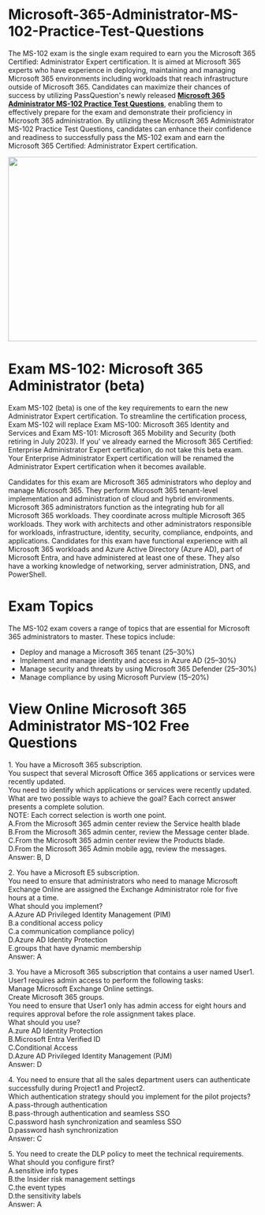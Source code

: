 # Microsoft-365-Administrator-MS-102-Practice-Test-Questions
<p>The MS-102 exam is the single exam required to earn you the Microsoft 365 Certified: Administrator Expert certification. It is aimed at Microsoft 365 experts who have experience in deploying, maintaining and managing Microsoft 365 environments including workloads that reach infrastructure outside of Microsoft 365. Candidates can maximize their chances of success by utilizing PassQuestion&#39;s newly released <strong><a href="https://www.passquestion.com/ms-102.html">Microsoft 365 Administrator MS-102 Practice Test Questions</a></strong>, enabling them to effectively prepare for the exam and demonstrate their proficiency in Microsoft 365 administration. By utilizing these Microsoft 365 Administrator MS-102 Practice Test Questions, candidates can enhance their confidence and readiness to successfully pass the MS-102 exam and earn the Microsoft 365 Certified: Administrator Expert certification.</p>

<p><img alt="" src="https://www.passquestion.com/uploads/pqcom/images/20230713/86dfc338e5c4a231d29e34aecde1c29b.png" style="height:373px; width:600px" /></p>

<h1>Exam MS-102: Microsoft 365 Administrator (beta)</h1>

<p>Exam MS-102 (beta) is one of the key requirements to earn the new Administrator Expert certification. To streamline the certification process, Exam MS-102 will replace Exam MS-100: Microsoft 365 Identity and Services and Exam MS-101: Microsoft 365 Mobility and Security (both retiring in July 2023). If you&#39; ve already earned the Microsoft 365 Certified: Enterprise Administrator Expert certification, do not take this beta exam. Your Enterprise Administrator Expert certification will be renamed the Administrator Expert certification when it becomes available.</p>

<p>Candidates for this exam are Microsoft 365 administrators who deploy and manage Microsoft 365. They perform Microsoft 365 tenant-level implementation and administration of cloud and hybrid environments. Microsoft 365 administrators function as the integrating hub for all Microsoft 365 workloads. They coordinate across multiple Microsoft 365 workloads. They work with architects and other administrators responsible for workloads, infrastructure, identity, security, compliance, endpoints, and applications. Candidates for this exam have functional experience with all Microsoft 365 workloads and Azure Active Directory (Azure AD), part of Microsoft Entra, and have administered at least one of these. They also have a working knowledge of networking, server administration, DNS, and PowerShell.</p>

<h1>Exam Topics</h1>

<p>The MS-102 exam covers a range of topics that are essential for Microsoft 365 administrators to master. These topics include:</p>

<ul>
	<li>Deploy and manage a Microsoft 365 tenant (25&ndash;30%)</li>
	<li>Implement and manage identity and access in Azure AD (25&ndash;30%)</li>
	<li>Manage security and threats by using Microsoft 365 Defender (25&ndash;30%)</li>
	<li>Manage compliance by using Microsoft Purview (15&ndash;20%)</li>
</ul>

<h1>View Online Microsoft 365 Administrator MS-102 Free Questions</h1>

<p>1. You have a Microsoft 365 subscription.<br />
You suspect that several Microsoft Office 365 applications or services were recently updated.<br />
You need to identify which applications or services were recently updated.<br />
What are two possible ways to achieve the goal? Each correct answer presents a complete solution.<br />
NOTE: Each correct selection is worth one point.<br />
A.From the Microsoft 365 admin center review the Service health blade<br />
B.From the Microsoft 365 admin center, review the Message center blade.<br />
C.From the Microsoft 365 admin center review the Products blade.<br />
D.From the Microsoft 365 Admin mobile agg, review the messages.<br />
Answer: B, D</p>

<p>2. You have a Microsoft E5 subscription.<br />
You need to ensure that administrators who need to manage Microsoft Exchange Online are assigned the Exchange Administrator role for five hours at a time.<br />
What should you implement?<br />
A.Azure AD Privileged Identity Management (PIM)<br />
B.a conditional access policy<br />
C.a communication compliance policy)<br />
D.Azure AD Identity Protection<br />
E.groups that have dynamic membership<br />
Answer: A</p>

<p>3. You have a Microsoft 365 subscription that contains a user named User1.<br />
User1 requires admin access to perform the following tasks:<br />
Manage Microsoft Exchange Online settings.<br />
Create Microsoft 365 groups.<br />
You need to ensure that User1 only has admin access for eight hours and requires approval before the role assignment takes place.<br />
What should you use?<br />
A.zure AD Identity Protection<br />
B.Microsoft Entra Verified ID<br />
C.Conditional Access<br />
D.Azure AD Privileged Identity Management (PJM)<br />
Answer: D</p>

<p>4. You need to ensure that all the sales department users can authenticate successfully during Project1 and Project2.<br />
Which authentication strategy should you implement for the pilot projects?<br />
A.pass-through authentication<br />
B.pass-through authentication and seamless SSO<br />
C.password hash synchronization and seamless SSO<br />
D.password hash synchronization<br />
Answer: C</p>

<p>5. You need to create the DLP policy to meet the technical requirements.<br />
What should you configure first?<br />
A.sensitive info types<br />
B.the Insider risk management settings<br />
C.the event types<br />
D.the sensitivity labels<br />
Answer: A</p>
